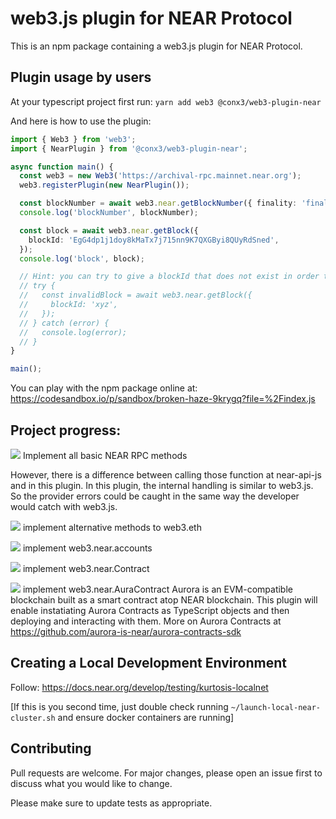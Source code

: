 web3.js plugin for NEAR Protocol
===========

This is an npm package containing a web3.js plugin for NEAR Protocol.

Plugin usage by users
------------
At your typescript project first run:
`yarn add web3 @conx3/web3-plugin-near`

And here is how to use the plugin:
```ts
import { Web3 } from 'web3';
import { NearPlugin } from '@conx3/web3-plugin-near';

async function main() {
  const web3 = new Web3('https://archival-rpc.mainnet.near.org');
  web3.registerPlugin(new NearPlugin());

  const blockNumber = await web3.near.getBlockNumber({ finality: 'final' });
  console.log('blockNumber', blockNumber);

  const block = await web3.near.getBlock({
    blockId: 'EgG4dp1j1doy8kMaTx7j715nn9K7QXGByi8QUyRdSned',
  });
  console.log('block', block);

  // Hint: you can try to give a blockId that does not exist in order to see the error returned by web3.js
  // try {
  //   const invalidBlock = await web3.near.getBlock({
  //     blockId: 'xyz',
  //   });
  // } catch (error) {
  //   console.log(error);
  // }
}

main();
```

You can play with the npm package online at: https://codesandbox.io/p/sandbox/broken-haze-9krygq?file=%2Findex.js

Project progress:
------------

![](https://us-central1-progress-markdown.cloudfunctions.net/progress/100?dangerColor=ccee00&warningColor=eeff00&successColor=006600) Implement all basic NEAR RPC methods 

However, there is a difference between calling those function at near-api-js and in this plugin. In this plugin, the internal handling is similar to web3.js. So the provider errors could be caught in the same way the developer would catch with web3.js.

![](https://us-central1-progress-markdown.cloudfunctions.net/progress/30?dangerColor=ccee00&warningColor=eeff00&successColor=006600) implement alternative methods to web3.eth

![](https://us-central1-progress-markdown.cloudfunctions.net/progress/0?dangerColor=800000&warningColor=ff9900&successColor=006600) implement web3.near.accounts

![](https://us-central1-progress-markdown.cloudfunctions.net/progress/0?dangerColor=800000&warningColor=ff9900&successColor=006600) implement web3.near.Contract

![](https://us-central1-progress-markdown.cloudfunctions.net/progress/0?dangerColor=800000&warningColor=ff9900&successColor=006600) implement web3.near.AuraContract
Aurora is an EVM-compatible blockchain built as a smart contract atop NEAR blockchain. This plugin will enable instatiating Aurora Contracts as TypeScript objects and then deploying and interacting with them. More on Aurora Contracts at https://github.com/aurora-is-near/aurora-contracts-sdk

Creating a Local Development Environment
------------

Follow: https://docs.near.org/develop/testing/kurtosis-localnet

[If this is you second time, just double check running `~/launch-local-near-cluster.sh` and ensure docker containers are running]

Contributing
------------

Pull requests are welcome. For major changes, please open an issue first
to discuss what you would like to change.

Please make sure to update tests as appropriate.
